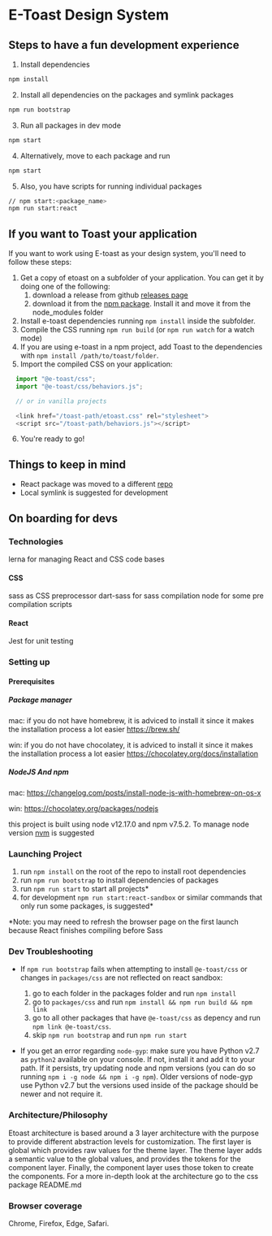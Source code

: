 # E-Toast Design System

## Steps to have a fun development experience

1. Install dependencies

```zsh
npm install
```

2. Install all dependencies on the packages and symlink packages

```zsh
npm run bootstrap
```

3. Run all packages in dev mode

```zsh
npm start
```

4. Alternatively, move to each package and run

```zsh
npm start
```

5. Also, you have scripts for running individual packages

```zsh
// npm start:<package_name>
npm run start:react
```

## If you want to Toast your application

If you want to work using E-toast as your design system, you'll need to follow these steps:

1. Get a copy of etoast on a subfolder of your application. You can get it by doing one of the following:
   1. download a release from github [releases page](https://github.com/Jkierem/e-toast-ds/releases)
   2. download it from the [npm package](https://www.npmjs.com/package/@e-toast/css). Install it and move it from the node_modules folder
2. Install e-toast dependencies running `npm install` inside the subfolder.
3. Compile the CSS running `npm run build` (or `npm run watch` for a watch mode)
4. If you are using e-toast in a npm project, add Toast to the dependencies with `npm install /path/to/toast/folder`.
5. Import the compiled CSS on your application: 
```javascript
  import "@e-toast/css";
  import "@e-toast/css/behaviors.js";

  // or in vanilla projects

  <link href="/toast-path/etoast.css" rel="stylesheet">
  <script src="/toast-path/behaviors.js"></script>
```
6. You're ready to go!

## Things to keep in mind

- React package was moved to a different [repo](https://github.com/Jkierem/e-toast-react)
- Local symlink is suggested for development

## On boarding for devs

### Technologies

lerna for managing React and CSS code bases

#### CSS

sass as CSS preprocessor
dart-sass for sass compilation
node for some pre compilation scripts

#### React

Jest for unit testing

### Setting up

#### Prerequisites

##### Package manager

mac: if you do not have homebrew, it is adviced to install it since it makes the installation process a lot easier 
https://brew.sh/

win: if you do not have chocolatey, it is adviced to install it since it makes the installation process a lot easier 
https://chocolatey.org/docs/installation

##### NodeJS And npm

mac: https://changelog.com/posts/install-node-js-with-homebrew-on-os-x

win: https://chocolatey.org/packages/nodejs

this project is built using node v12.17.0 and npm v7.5.2. To manage node version [nvm](https://github.com/nvm-sh/nvm) is suggested

### Launching Project

1. run `npm install` on the root of the repo to install root dependencies
2. run `npm run bootstrap` to install dependencies of packages
3. run `npm run start` to start all projects*
4. for development `npm run start:react-sandbox` or similar commands that only run some packages, is suggested*

*Note: you may need to refresh the browser page on the first launch because React finishes compiling before Sass

### Dev Troubleshooting

- If `npm run bootstrap` fails when attempting to install `@e-toast/css` or changes in `packages/css` are not reflected on react sandbox: 

  1. go to each folder in the packages folder and run `npm install`
  2. go to `packages/css` and run `npm install && npm run build && npm link`
  3. go to all other packages that have `@e-toast/css` as depency and run `npm link @e-toast/css`. 
  4. skip `npm run bootstrap` and run `npm run start` 

-  If you get an error regarding `node-gyp`: make sure you have Python v2.7 as `python2` available on your console. If not, install it and add it to your path. If it persists, try updating node and npm versions (you can do so running `npm i -g node && npm i -g npm`). Older versions of node-gyp use Python v2.7 but the versions used inside of the package should be newer and not require it.

### Architecture/Philosophy

Etoast architecture is based around a 3 layer architecture with the purpose to provide different abstraction levels for customization. The first layer is global which provides raw values for the theme layer. The theme layer adds a semantic value to the global values, and provides the tokens for the component layer. Finally, the component layer uses those token to create the components. For a more in-depth look at the architecture go to the css package README.md

### Browser coverage

Chrome, Firefox, Edge, Safari.
